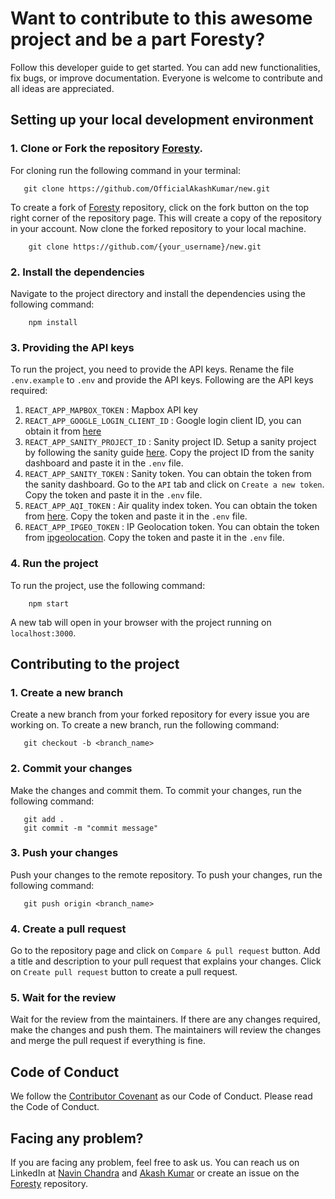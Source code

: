 # Want to contribute to this awesome project and be a part Foresty?
 Follow this developer guide to get started. You can add new functionalities, fix bugs, or improve documentation. Everyone is welcome to contribute and all ideas are appreciated. 

 ## Setting up your local development environment

 ### 1. Clone or Fork the repository [Foresty](https://github.com).

 For cloning run the following command in your terminal:

 ```
    git clone https://github.com/OfficialAkashKumar/new.git
```

To create a fork of [Foresty](https://github.com) repository, click on the fork button on the top right corner of the repository page. This will create a copy of the repository in your account. Now clone the forked repository to your local machine.

```
    git clone https://github.com/{your_username}/new.git
```

### 2. Install the dependencies
Navigate to the project directory and install the dependencies using the following command:

```
    npm install
```
### 3. Providing the API keys
To run the project, you need to provide the API keys. Rename the file `.env.example` to `.env` and provide the API keys.
Following are the API keys required:
1. `REACT_APP_MAPBOX_TOKEN` : Mapbox API key
2. `REACT_APP_GOOGLE_LOGIN_CLIENT_ID` : Google login client ID, you can obtain it from [here](https://developers.google.com/identity/sign-in/web/sign-in)
3. `REACT_APP_SANITY_PROJECT_ID` : Sanity project ID. Setup a sanity project by following the sanity guide [here](https://www.sanity.io/docs/create-a-sanity-project). Copy the project ID from the sanity dashboard and paste it in the `.env` file.
4. `REACT_APP_SANITY_TOKEN` : Sanity token. You can obtain the token from the sanity dashboard. Go to the `API` tab and click on `Create a new token`. Copy the token and paste it in the `.env` file.
5. `REACT_APP_AQI_TOKEN` : Air quality index token. You can obtain the token from [here](https://aqicn.org/data-platform/token/#/). Copy the token and paste it in the `.env` file.
6. `REACT_APP_IPGEO_TOKEN` : IP Geolocation token. You can obtain the token from [ipgeolocation](https://ipgeolocation.io/). Copy the token and paste it in the `.env` file.

### 4. Run the project

To run the project, use the following command:

```
    npm start
```
A new tab will open in your browser with the project running on `localhost:3000`.

## Contributing to the project

 ### 1. Create a new branch

 Create a new branch from your forked repository for every issue you are working on. To create a new branch, run the following command:

 ```
    git checkout -b <branch_name>
 ```

 ### 2. Commit your changes

 Make the changes and commit them. To commit your changes, run the following command:

 ```
    git add .
    git commit -m "commit message"
 ```

 ### 3. Push your changes

 Push your changes to the remote repository. To push your changes, run the following command:

 ```
    git push origin <branch_name>
 ```

 ### 4. Create a pull request

 Go to the repository page and click on `Compare & pull request` button. Add a title and description to your pull request that explains your changes. Click on `Create pull request` button to create a pull request.

 ### 5. Wait for the review

 Wait for the review from the maintainers. If there are any changes required, make the changes and push them. The maintainers will review the changes and merge the pull request if everything is fine.

 ## Code of Conduct

 We follow the [Contributor Covenant](https://www.contributor-covenant.org/) as our Code of Conduct. Please read the Code of Conduct.

 ## Facing any problem?

If you are facing any problem, feel free to ask us. You can reach us on LinkedIn at [Navin Chandra](https://www.linkedin.com/in/navin-chandra-b610b2144/) and [Akash Kumar](https://www.linkedin.com/in/akash-kumar-478391220/) or create an issue on the [Foresty](https://github.com/) repository.